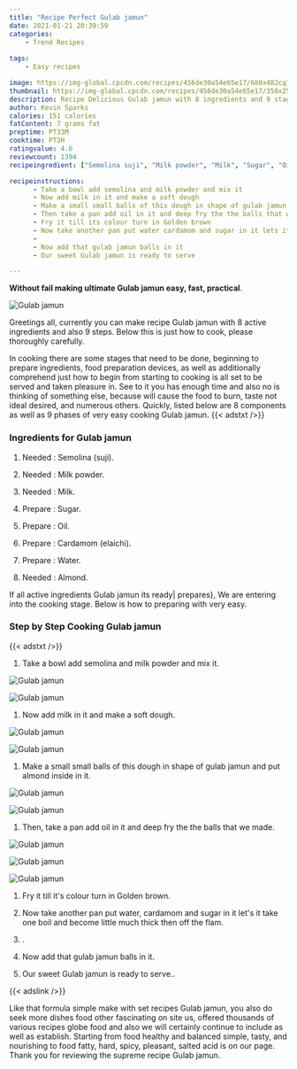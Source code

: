 ```yaml
---
title: "Recipe Perfect Gulab jamun"
date: 2021-01-21 20:39:59
categories:
    - Trend Recipes
    
tags:
    - Easy recipes

image: https://img-global.cpcdn.com/recipes/456de30a54e65e17/680x482cq70/gulab-jamun-recipe-main-photo.jpg
thumbnail: https://img-global.cpcdn.com/recipes/456de30a54e65e17/350x250cq70/gulab-jamun-recipe-main-photo.jpg
description: Recipe Delicious Gulab jamun with 8 ingredients and 9 stages of easy cooking.
author: Kevin Sparks
calories: 151 calories
fatContent: 7 grams fat
preptime: PT33M
cooktime: PT2H
ratingvalue: 4.6
reviewcount: 1394
recipeingredient: ["Semolina suji", "Milk powder", "Milk", "Sugar", "Oil", "Cardamom elaichi", "Water", "Almond"]

recipeinstructions: 
      - Take a bowl add semolina and milk powder and mix it 
      - Now add milk in it and make a soft dough 
      - Make a small small balls of this dough in shape of gulab jamun and put almond inside in it 
      - Then take a pan add oil in it and deep fry the the balls that we made 
      - Fry it till its colour turn in Golden brown 
      - Now take another pan put water cardamom and sugar in it lets it take one boil and become little much thick then off the flam 
      -  
      - Now add that gulab jamun balls in it 
      - Our sweet Gulab jamun is ready to serve

---
```




**Without fail making ultimate Gulab jamun easy, fast, practical**. 


![Gulab jamun](https://img-global.cpcdn.com/recipes/456de30a54e65e17/680x482cq70/gulab-jamun-recipe-main-photo.jpg "Gulab jamun")




Greetings all, currently you can make recipe Gulab jamun with 8 active ingredients and also 9 steps. Below this is just how to cook, please thoroughly carefully.

In cooking there are some stages that need to be done, beginning to prepare ingredients, food preparation devices, as well as additionally comprehend just how to begin from starting to cooking is all set to be served and taken pleasure in. See to it you has enough time and also no is thinking of something else, because will cause the food to burn, taste not ideal desired, and numerous others. Quickly, listed below are 8 components as well as 9 phases of very easy cooking Gulab jamun.
{{< adstxt />}}

### Ingredients for Gulab jamun


1. Needed  : Semolina (suji).

1. Needed  : Milk powder.

1. Needed  : Milk.

1. Prepare  : Sugar.

1. Prepare  : Oil.

1. Prepare  : Cardamom (elaichi).

1. Prepare  : Water.

1. Needed  : Almond.



If all active ingredients Gulab jamun its ready| prepares}, We are entering into the cooking stage. Below is how to preparing with very easy.

### Step by Step Cooking Gulab jamun

{{< adstxt />}}


1. Take a bowl add semolina and milk powder and mix it.



![Gulab jamun](https://img-global.cpcdn.com/steps/20750dcf099dd524/160x128cq70/gulab-jamun-recipe-step-1-photo.jpg" "Gulab jamun")

![Gulab jamun](https://img-global.cpcdn.com/steps/52ad1612989337cb/160x128cq70/gulab-jamun-recipe-step-1-photo.jpg" "Gulab jamun")



1. Now add milk in it and make a soft dough.



![Gulab jamun](https://img-global.cpcdn.com/steps/51acc529f1a5ea85/160x128cq70/gulab-jamun-recipe-step-2-photo.jpg" "Gulab jamun")

![Gulab jamun](https://img-global.cpcdn.com/steps/ad0034e24cd1d6a9/160x128cq70/gulab-jamun-recipe-step-2-photo.jpg" "Gulab jamun")



1. Make a small small balls of this dough in shape of gulab jamun and put almond inside in it.



![Gulab jamun](https://img-global.cpcdn.com/steps/8d59ec8e4e7c908c/160x128cq70/gulab-jamun-recipe-step-3-photo.jpg" "Gulab jamun")

![Gulab jamun](https://img-global.cpcdn.com/steps/dd4f5a4766d9e2c9/160x128cq70/gulab-jamun-recipe-step-3-photo.jpg" "Gulab jamun")



1. Then, take a pan add oil in it and deep fry the the balls that we made.



![Gulab jamun](https://img-global.cpcdn.com/steps/64f4cc2edcb42e35/160x128cq70/gulab-jamun-recipe-step-4-photo.jpg" "Gulab jamun")

![Gulab jamun](https://img-global.cpcdn.com/steps/86d49c702a389588/160x128cq70/gulab-jamun-recipe-step-4-photo.jpg" "Gulab jamun")

![Gulab jamun](https://img-global.cpcdn.com/steps/8dc5033a0f46db78/160x128cq70/gulab-jamun-recipe-step-4-photo.jpg" "Gulab jamun")



1. Fry it till it&#39;s colour turn in Golden brown.



1. Now take another pan put water, cardamom and sugar in it let&#39;s it take one boil and become little much thick then off the flam.



1. .



1. Now add that gulab jamun balls in it.



1. Our sweet Gulab jamun is ready to serve..





{{< adslink />}}

Like that formula simple make with set recipes Gulab jamun, you also do seek more dishes food other fascinating on site us, offered thousands of various recipes globe food and also we will certainly continue to include as well as establish. Starting from food healthy and balanced simple, tasty, and nourishing to food fatty, hard, spicy, pleasant, salted acid is on our page. Thank you for reviewing the supreme recipe Gulab jamun.
